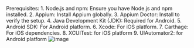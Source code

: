 Prerequisites:
	1. Node.js and npm: Ensure you have Node.js and npm installed.
	2. Appium: Install Appium globally.
	3. Appium Doctor: Install to verify the setup.
	4. Java Development Kit (JDK): Required for Android.
	5. Android SDK: For Android platform.
	6. Xcode: For iOS platform.
	7. Carthage: For iOS dependencies.
	8. XCUITest: for iOS platform
  9. UIAutomator2: for Android platform
![image](https://github.com/user-attachments/assets/5760145c-44ca-41c1-b9bc-fe8ac7da1509)
